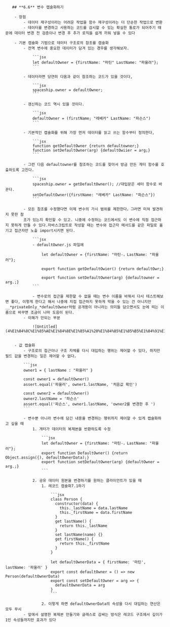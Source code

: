        ## **6.6** 변수 캡술화하기

        - 장점
            - 데이터 재구성이라는 어려운 작업을 함수 재구성이라는 더 단순한 작업으로 변환
            - 데이터를 변경하고 사용하는 코드를 감시할 수 있는 확실한 통로가 되어주기 때문에 데이터 변경 전 검층이나 변경 후 추가 로직을 쉽게 끼워 넣을 수 있다

        - 기본 캡슐화 기법으로 데이터 구조로의 참조를 캡술화
            - 전역 변수에 중요한 데이터가 담겨 있는 경우를 생각해보자.

                ```jsx
                let defaultOwner = {firstName: "마틴" LastName: "파울려"};
                ```

            - 데이터라면 당연히 다옴과 같이 참조하는 코드가 있을 것이다,

                ```jsx
                spaceship.owner = defaultOwner;
                ```

            - 갱신하는 코드 역시 있을 것이다.

                ```jsx
                defaultOwner = (firstName; "레베카" LastName: "파슨스")
                ```

            - 기본적인 캡슐화를 위해 가장 먼저 데이터를 읽고 쓰는 함수부터 정의한다,

                ```jsx
                function getDefaultOwner {return defaultowner;}
                function setDefaultOwner(arg) {defaultOwiier = arg;}
                ```

            - 그런 다음 defaultowner를 참조하는 코드를 찾아서 방금 만든 게터 함수를 호출하도록 고친다.

                ```jsx
                spaceship.owner = getDefaultOwner(); //대입문은 세터 함수로 바꾼다.
                setDefaultOwner({firstName: "레베카" LastName: "파슨스"})
                ```

            - 모든 참조를 수정했다면 이제 변수의 가시 범위를 제한한다，그러면 미쳐 발견하지 못한 참
            조가 있는지 확인할 수 있고. 니중에 수정하는 코드에서도 이 변수에 직점 접근하지 못하게 만들 수 있다.자바스크립트로 작성할 때는 변수와 접근자 메서드를 같은 파일로 옮기고 접근자만 노출 import시키면 된다.

                ```jsx
                - defaultOwner.js 파일에

                    let defaultOwner = {firstName: "마틴-，LastName: "파울러"};

                    export function getDefaultOwier() {return defaultOwr;}

                    export function setDefaultOwner(arg) {defaultowner = arg.;}
                ```

                - 변수로의 접근을 제한할 수 없을 때는 변수 이름을 바꿔서 다시 테스트해보면 좋다, 이렇게 한다고 해서 나중에 지접 접근하지 못하게 막을 수 있는 건 아니지만  __*privateOnly_*defaultOwner처럼 공개용이 아니라는 의미들 담으면서도 눈에 띄는 이름으로 바꾸면 조금이 나마 도음이 된다.
            - 이해가 안되는 부분

                ![Untitled](4%E1%84%8C%E1%85%AE%E1%84%8E%E1%85%A1%20%E1%84%85%E1%85%B5%E1%84%91%E1%85%A6%E1%86%A8%E1%84%90%E1%85%A5%E1%84%85%E1%85%B5%E1%86%BC%20%E1%84%89%E1%85%B3%E1%84%90%E1%85%A5%E1%84%83%E1%85%B5%2020bb5000d4fb41e3919e9c4484933ba5/Untitled.png)


        - 값 캡슐화
            - 구조로의 접근이나 구조 자체를 다시 대입하는 행위는 제어할 수 있다, 하지만 필드 값을 변경하는 일은 제어할 수 없다，

            ```jsx
            owner1 = { lastName : "파울러" }

            const owner1 = defaultOwner()
            assert.equal('파울러', owner1.lastName, '처음값 확인')

            const owner2 = defaultOwner()
            owner2.lastName = '파슨스'
            assert.equal('파슨스', owner1.lastName, 'owner2를 변경한 후 ')
            ```

            - 변수뿐 아니라 변수에 담긴 내용올 변경하는 행위까지 제어할 수 있게 캡슐화하고 싶을 때
                1. 게터가 데이터의 복제본을 반환하도록 수정

                    ```jsx
                    let defaultOwner = {firstName: "마틴-，LastName: "파울러"};
                    export function DefaultOwner() {return Object.assign({), defaultOwnerData);}
                    export function setDefaultOwner(arg) {defaultOwner = arg.;}
                    ```

                2. 공유 데이터 원본을 변경하기를 원하는 클라이언트가 있을 때
                    1. 레코드 캡슐화7.1하기

                        ```jsx
                        class Person {
                          constructor(data) {
                            this._lastName = data.lastName
                            this._firstName = data.firstName
                          }
                          get lastName() {
                            return this._lastName
                          }
                          set lastName(name) {}
                          get firstName() {
                            return this._firstName
                          }
                        }

                        let defaultOwnerData = { firstName: '마틴', lastName: '파울러' }
                        export const defaultOwner = () => new Person(defaultOwnerData)
                        export const setDefaultOwner = arg => {
                          defaultOwnerData = arg
                        }
                        ```

                    2. 이렇게 하면 defaultOwnerData의 속성을 다시 대입하는 연산은 모두 무시
            - 앞에서 설명한 복제본 만들기와 글래스로 감싸는 방식은 레코드 구조에서 깊이가 1인 속성들까지만 효과가 있다
